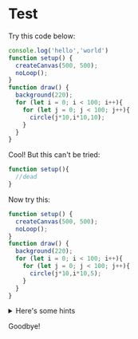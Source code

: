 # Test

Try this code below:

```js p5
console.log('hello','world')
function setup() {
  createCanvas(500, 500);
  noLoop();
}
function draw() {
  background(220);
  for (let i = 0; i < 100; i++){
    for (let j = 0; j < 100; j++){
      circle(j*10,i*10,10);
    }
  }
}
```

Cool! But this can't be tried:

```js
function setup(){
  //dead
}
```

Now try this:

```js p5
function setup() {
  createCanvas(500, 500);
  noLoop();
}
function draw() {
  background(220);
  for (let i = 0; i < 100; i++){
    for (let j = 0; j < 100; j++){
      circle(j*10,i*10,5);
    }
  }
}
```

<details>
<summary>Here's some hints</summary>

  ```js
  //the answer is 42
  console.log(42)
  ```
  
</details>

Goodbye!